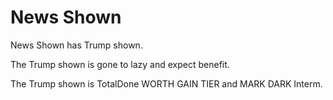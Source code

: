 # News Shown

News Shown has Trump shown.

The Trump shown is gone to lazy and expect benefit.

The Trump shown is TotalDone WORTH GAIN TIER and MARK DARK Interm.